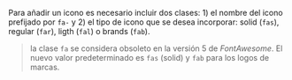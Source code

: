 Para añadir un icono es necesario incluir dos clases: 1) el nombre del icono prefijado por `fa-` y 2) el tipo de icono que se desea incorporar: solid (`fas`), regular (`far`), ligth (`fal`) o brands (`fab`).

> la clase `fa` se considera obsoleto en la versión 5 de _FontAwesome_. El nuevo valor predeterminado es `fas` (solid) y `fab` para los logos de marcas.
